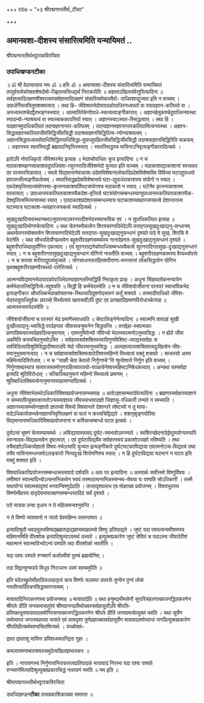 +++
title = "०३ श्रीपद्मनाभतीर्थ_टीका"

+++


## अमानवशा-दीशस्य संसारित्वमिति यन्मायिमतं ..

श्रीपद्मनाभतीर्थभट्टारकविरचिता

### **उपाधिखण्डनटीका**

॥ ॐ श्री वेदव्यासाय नमः ॐ ॥ हरिः ॐ ॥ अमानवशा-दीशस्य संसारित्वमिति यन्मायिमतं तत्पूर्वश्लोकोक्ताशेषदोषो-ज्झितत्वसिध्द्यर्थं निराकरोति ॥ अज्ञताऽखिलसंवेत्तुरित्यादिना ॥ सर्वज्ञत्वादिलक्षणमीश्वरत्वमसर्वज्ञत्वादिलक्षणं संसारित्वमेकस्यैवो- पाधिवशाद्युज्यत इति न वाच्यम् । उपाधेर्निरूपयितुमशक्यत्वात् । तथा हि– जीवेश्वरभेदोपपादकोपाधिरनध्यस्तो वा स्यादज्ञान-कल्पितो वा । अनध्यस्तश्चेदद्वैतभङ्गस्स्यात् । आत्मातिरेकेणोपाधे-स्सत्यत्वाङ्गीकारात् । अज्ञानहेतुकश्चेदुपाधिरनवस्था स्यादन्यो-न्याश्रयत्वं वा स्याच्चक्रकापत्तिर्वा स्यात् । अज्ञानस्याऽस्वत-स्सिद्धत्वात् । तथा हि । यदज्ञानमुपाधिकल्पितं तदप्यज्ञानान्तर-कल्पितम् । तदप्यज्ञानमज्ञानान्तरकल्पितमित्यनवस्था । अज्ञान-सिद्धावज्ञानकल्पितजीवसिद्धिर्जीवसिद्धौ तदाश्रयाज्ञानसिद्धिरित्य-न्योन्याश्रयत्वम् । अज्ञानसिद्धावध्यस्तोपाधिसिद्धिरुपाधिसिद्धा-वुपाध्युपहितजीवसिद्धिर्जीवसिद्धौ तदाश्रयाज्ञानसिद्धिरिति चक्रकम् । अज्ञानस्य स्वतस्सिद्धौ ब्रह्मवदनिवृत्तिस्स्यात् । स्वतस्सिद्धस्य मायिनाऽनिवृत्यङ्गीकारादित्यर्थः ।

इतोऽपि नोपाधिकृतो जीवेश्वरभेद इत्याह ॥ भेदश्चोपाधितः कुत इत्यादिना ॥ न च मठाकाशमहानसाकाशवदुपाधिवशा-त्सुरनरादिजीवेशभेदो युज्यत इति वाच्यम् । मठाकाशाद्याकाशानां स्वभावत एव परस्परभिन्नत्वात् । स्वतो विद्यमानानेवाकाश-प्रदेशविशेषानालोकादिप्रदेशविशेषाविव विविच्य घटाद्युपाधयो ज्ञापयन्तीत्यङ्गीकर्तव्यम् । स्वतस्सिद्धप्रदेशविशेषाभावे घटा-द्युपाधेराकाशस्य संयोगो न स्यात् । एकदेशवृत्तित्वात्संयोगस्या-कृत्स्नाकाशवर्तिघटसंयोगश्च मठाकाशे न स्यात् । घटेनैव कृत्स्नाकाशस्य ग्रस्तत्वात् । उपाध्यन्तरकल्पिताकाशस्यैकदेश-वृत्तित्वे घटसंयोगसम्बन्धस्याप्युपाध्यन्तरकल्पिताकाशस्यैक-देशवृत्तित्वमित्यनवस्था स्यात् । एतदाकाशप्रदेशात्सम्बन्धस्यात्र घटाकाशव्यवहारजनकत्वे देशान्तरस्य घटस्यात्र घटाकाश-व्यवहारजनकत्वं स्यादित्यर्थः ।

सुखदुःखादिव्यवस्थान्यथाऽनुपपत्त्याऽमरनरादीशभेदस्स्वाभाविक एव । न तूपाधिकल्पित इत्याह ॥ सुखदुःखादिभोगश्चेत्यादिना ॥ यथा चेतनस्यैकत्वेन शिरश्चरणादिभेदेऽपि तत्तद्गतसुखदुःखाद्यनु-सन्धानम् अथाचेतनस्योक्तत्वेन शिरश्चरणादिभेदेऽपि तत्तद्गत-सुखदुःखाद्यनुसन्धानं दृश्यते पादे मे सुखं, शिरसि मे वेदनेति । यथा सौभर्यादेर्योगप्रभावेन बहुशरीरग्रहणसमर्थस्य नानादेहगत-सुखदुःखाद्यनुसन्धानं दृश्यते । बहुशरीराधिष्ठातुर्योगिन एकत्वात् । एवं सुरनराद्यनेकोपाधिसम्बन्धस्यैकत्वे सुरनरादिगतसुख-दुःखाद्यनुसन्धानं स्यात् । न च बहुशरीरगतसुखदुःखाद्यनुसन्धानं योगिनो नास्तीति वाच्यम् । बहुशरीरग्रहणकामस्य वैय्यर्थ्यापत्तेः । न च सत्तया शरीराद्युपसंयुज्यते । भोगसाधनत्वरहितशरीराणा-मनन्तानां लोकसिद्धत्वेन योगिनः पृथक्बहुशरीरग्रहणवैय्यर्थ्या-पत्तेरित्यर्थः ।

आत्मन्यविद्यमानभेदापादकोपाधिभेदस्याज्ञानतस्सिद्धिर्हि निराकृता प्राक् । अधुना सिंहावलोकनन्यायेन कर्मभेदात्तत्सिद्धिरित्ये-तद्दूषयति ॥ सिद्धौ हि कर्मभेदस्येति ॥ न च जीवेशयोर्जीवानां परस्परं स्वाभाविकभेद इत्यङ्गीकार औपाधिकभेदपक्षोक्तानव-स्थित्यादिदूषणोद्भावनं कर्तुं शक्यते । तस्मादौपाधिको जीवेश-भेदस्तदुपाधिपूर्वकः प्रपञ्चो मिथ्येत्ययं पक्षस्सर्वोऽपि दुष्ट एव प्रत्यक्षादिप्रमाणविरोधाच्चेत्याह ॥ आत्मस्वभावभेदस्येति ॥

जीवेशयोर्जीवानां च परस्परं भेदं प्रमाणैस्साधयति ॥ चेष्टालिङ्गेनेत्यादिना ॥ स्वात्मनि तावदहं सुखी दुःखीत्याद्यनु-भवसिद्धे परदेहगता जीवास्त्वनुमानेन सिद्ध्यन्ति । तत्तद्देहा-स्सात्मकाः प्राणादिमत्वात्स्वदेहवदित्यनुमानात् । एवमनुमितेभ्यो जीवेभ्यो भेदस्स्वात्मनोऽनुभवसिद्धः । न ह्येते जीवा अहमिति कस्यचिदनुभवोऽस्ति । सर्वज्ञत्वसर्वशक्तिमत्त्वादिगुणविशिष्ट-त्वाद्यस्सर्वज्ञः स सर्वविदित्यादिश्रुतिसिद्धादीश्वरादपि भेदो जीवस्यानुभवसिद्धः । अल्पज्ञत्वाल्पशक्तिमत्वदुःखित्वेन जीव-स्यानुभूयमानत्वात् । न च सर्वज्ञत्वसर्वशक्तिमत्वादेरीश्वरमहिम्नो मिथ्यात्वं वक्तुं शक्यते । सत्यस्सो अस्य महिमेत्यादिविरोधात् । न च ‘‘साक्षी चेता केवलो निर्गुणश्चे’’ति श्रुत्येश्वरो निर्गुण इति वाच्यम् । निर्गुणशब्दस्यात्र सत्वरजस्तमोगुणराहित्यपरतयो-पपन्नत्वेनेश्वरमहिमाऽनिषेधकत्वात् । अन्यथा यस्सर्वज्ञ इत्यादि श्रुतिविरोधात् । यत्किञ्चिदनुमानं महिम्नो मिथ्यात्वे प्रमाणम् । श्रुतिबाधितविषयत्वेनानुमानस्याप्रामाण्यादित्यर्थः ।

अधुना जीवेशाभेदमतेऽधिकारिविषयप्रयोजनासम्भवमाह ॥ अतोऽज्ञासम्भवादेवेत्यादिना ॥ ब्रह्मणस्सर्वज्ञस्याज्ञानं न सम्भवतीत्युक्तत्वात्ततोऽन्यस्याज्ञस्य जीवस्याभावादज्ञो जिज्ञासु-रधिकारी तन्मते न सम्भवति । अज्ञानस्यासम्भवेनाज्ञातो ज्ञातव्यो विषयो विषयान्तरे देशान्तरे त्वेष्टव्यो न तु माया-वादेऽधिकार्यसम्भवेनाज्ञाननिवृत्तिलक्षणं वा फलं न कस्यचिद्विद्यते । शशनृशृृङ्गयोरिवा विद्यमानानामधिकारिविषयप्रयोजनानां न कश्चित्सम्बन्धो घटत इत्यर्थः ।

दुर्घटत्वं भूषणं चेत्यस्यायमर्थः । अविद्यायास्तावद् दुर्घट-स्वभावोऽवगम्यते । स्वशिरच्छेदनादेर्द्रष्टुमयोग्यस्यापि स्वप्नादाव-विद्याप्रभावेन दृष्टत्वात् । एवं दुर्घटाविद्ययैव सर्वज्ञस्स्वयं प्रकाशोऽप्यज्ञो भविष्यति । तथा तयैवाज्ञोऽधिकार्यज्ञातो विषय-श्चेऽत्यादि युज्यत इत्यङ्गीकारे दुर्घटघटकाविद्याया एवात्मनोऽप्य-विद्यात्वं तथा तयैव मायिनामन्धन्तमोऽलङ्कारो नित्यदुःखं शिरोमणिश्च स्यात् । न हि दुर्घटाविद्यया घटमानं न घटत इति वक्तुं शक्यत इति ।

विषयाधिकारिप्रयोजनसम्बन्धास्तत्ववादे दर्शयति ॥ अतः पर इत्यादिना ॥ अस्यार्थः सर्वोत्तमो विष्णुर्विषयः । तमीश्वरं स्वात्मादिभ्योऽत्यन्तभिन्नत्वेन स्वयं तस्मादत्यन्तभिन्नस्सन्स्व-सेवया यः पश्यति सोऽधिकारी । तस्मै यथायोग्यं स्वात्मसादृश्यं भगवान्विष्णुर्ददाति । तत्सादृश्यलाभ एव मोक्षाख्यं प्रयोजनम् । विषयभूतस्य विष्णोर्मोक्षस्य दातृदेयभावलक्षणसम्बन्धस्तदिदं सर्वं दृश्यते ।

परो मात्रया तन्वा वृधान न ते महित्वमन्वश्नुवन्ति ।

न ते विष्णो जायमानो न जातो देवमहिम्नः परमन्तमाप ॥

इत्यादिश्रुतौ भवद्भूतभविष्यद्ब्रह्मरुद्राद्यप्राप्यमाहात्म्यो विष्णुः प्रतिपाद्यते । जुष्टं यदा पश्यत्यन्यमीशमस्य महिमानमिति वीतशोक इत्यादिश्रुत्याऽयमर्थ उच्यते । इत्युक्तप्रकारेण जुष्टं सेवितं च यदाऽस्य जीवादेरीशं महात्मानं स्वात्मादिभ्योऽन्यं पश्यति तदा वीतशोको भवतीति ।

यदा पश्यः पश्यते रुग्मवर्णं कर्तारमीशं पुरुषं ब्रह्मयोनिम् ।

तदा विद्वान्पुण्यपापे विधूय निरञ्जनः परमं साम्यमुपैति ॥

इति यदेतच्छ्रुतेर्मोक्षादिफलदातृत्वं चात्र विष्णोः फलमत उपपत्तेः पुण्येन पुण्यं लोकं नयतीत्यादिवचनसिद्धमवगन्तव्यम् ।

मायावादिनिराकरणस्य प्रयोजनमाह ॥ मायावादेति ॥ यथा हनुमद्भीमसेनौ सुरारिसंहरणाख्यजगद्धितकरणेन श्रीपतेः प्रीतिं जनयामासतुरेवं श्रीमदानन्दतीर्थाख्यस्सर्वज्ञसूर्योऽपि श्रीपति- प्रतिपक्षभूतमायावादतमोनिरसनाख्यजगद्धितकरणेन श्रीपतेः प्रीतिं जनयामासेत्युक्तं भवति । यथा सूर्येण तमोव्याप्तं जगत्स्वप्रभया भासते एवं तत्वदृशा पूर्णप्रज्ञाख्यसर्वज्ञसूर्येण मायावदतमोव्याप्तं जगदित्युक्तप्रकारेण श्रीपतिप्रीत्यर्थमवभासितमित्यर्थः । यच्चोक्तं–

द्रवत द्रवताशु मायिनः प्रविशध्वमतन्द्रिता गुहाः ।

कमलारमणाम्बराश्रयस्समुदेत्यखिलज्ञभास्करः ॥

इति । नारायणस्य निर्गुणत्वनिराकारत्वप्रतिपादकं मायावादं निरस्य यदा पश्यः पश्यते रुग्मवर्णमित्यादिश्रुत्युक्तप्रकारसिद्धं नारायणं नमति ॥ नम इति ॥

श्रीमत्पद्मनाभतीर्थभट्टारकविरचिता

उपाधिखण्डन**टीका** तत्वप्रकाशिकाख्या समाप्ता ॥

